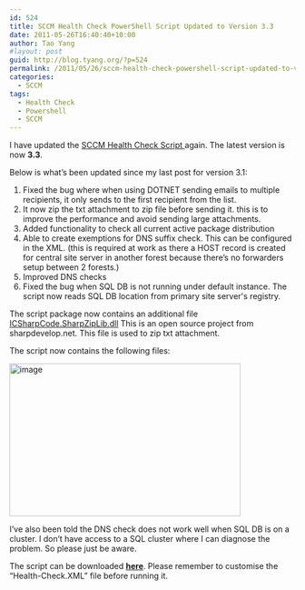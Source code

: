 ```yaml
---
id: 524
title: SCCM Health Check PowerShell Script Updated to Version 3.3
date: 2011-05-26T16:40:40+10:00
author: Tao Yang
#layout: post
guid: http://blog.tyang.org/?p=524
permalink: /2011/05/26/sccm-health-check-powershell-script-updated-to-version-3-3/
categories:
  - SCCM
tags:
  - Health Check
  - Powershell
  - SCCM
---
```

I have updated the <a href="http://blog.tyang.org/2011/03/30/powershell-script-sccm-health-check/">SCCM Health Check Script </a>again. The latest version is now <strong>3.3</strong>.

Below is what’s been updated since my last post for version 3.1:
<ol>
	<li>Fixed the bug where when using DOTNET sending emails to multiple recipients, it only sends to the first recipient from the list.</li>
	<li>It now zip the txt attachment to zip file before sending it. this is to improve the performance and avoid sending large attachments.</li>
	<li>Added functionality to check all current active package distribution</li>
	<li>Able to create exemptions for DNS suffix check. This can be configured in the XML. (this is required at work as there a HOST record is created for central site server in another forest because there’s no forwarders setup between 2 forests.)</li>
	<li>Improved DNS checks</li>
	<li>Fixed the bug when SQL DB is not running under default instance. The script now reads SQL DB location from primary site server's registry.</li>
</ol>
The script package now contains an additional file <a href="http://sharpdevelop.net/OpenSource/SharpZipLib/">ICSharpCode.SharpZipLib.dll</a> This is an open source project from sharpdevelop.net. This file is used to zip txt attachment.

The script now contains the following files:

<a href="http://blog.tyang.org/wp-content/uploads/2011/05/image5.png"><img style="background-image: none; padding-left: 0px; padding-right: 0px; display: inline; padding-top: 0px; border: 0px;" title="image" src="http://blog.tyang.org/wp-content/uploads/2011/05/image_thumb5.png" border="0" alt="image" width="407" height="269" /></a>

I’ve also been told the DNS check does not work well when SQL DB is on a cluster. I don’t have access to a SQL cluster where I can diagnose the problem. So please just be aware.

The script can be downloaded <a href="http://blog.tyang.org/wp-content/uploads/2011/05/SCCM-Health-Check-v3.3.zip"><strong>here</strong></a>. Please remember to customise the “Health-Check.XML” file before running it.